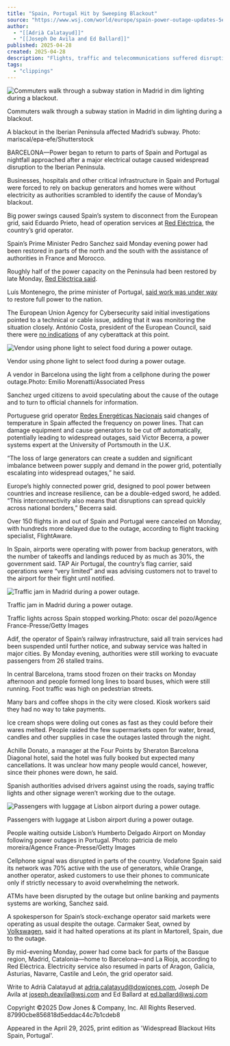 ```yaml
---
title: "Spain, Portugal Hit by Sweeping Blackout"
source: "https://www.wsj.com/world/europe/spain-power-outage-updates-5e14b05a?mod=europe_news_article_pos1"
author:
  - "[[Adrià Calatayud]]"
  - "[[Joseph De Avila and Ed Ballard]]"
published: 2025-04-28
created: 2025-04-28
description: "Flights, traffic and telecommunications suffered disruptions; Power was beginning to return to some areas at nightfall"
tags:
  - "clippings"
---
```

![Commuters walk through a subway station in Madrid in dim lighting during a blackout.](https://images.wsj.net/im-39233770?width=700&height=466)

Commuters walk through a subway station in Madrid in dim lighting during a blackout.

A blackout in the Iberian Peninsula affected Madrid’s subway. Photo: mariscal/epa-efe/Shutterstock

BARCELONA—Power began to return to parts of Spain and Portugal as nightfall approached after a major electrical outage caused widespread disruption to the Iberian Peninsula.

Businesses, hospitals and other critical infrastructure in Spain and Portugal were forced to rely on backup generators and homes were without electricity as authorities scrambled to identify the cause of Monday’s blackout.

Big power swings caused Spain’s system to disconnect from the European grid, said Eduardo Prieto, head of operation services at [Red Eléctrica](https://www.wsj.com/market-data/quotes/ES/XMAD/RED), the country’s grid operator.

Spain’s Prime Minister Pedro Sanchez said Monday evening power had been restored in parts of the north and the south with the assistance of authorities in France and Morocco.

Roughly half of the power capacity on the Peninsula had been restored by late Monday, [Red Eléctrica said](https://x.com/RedElectricaREE/status/1916964594066628845).

Luís Montenegro, the prime minister of Portugal, [said work was under way](https://x.com/lmontenegro_pt/status/1916918762441216120?s=46&t=mc2vHozZJYYzru9DdSGqTQ) to restore full power to the nation.

The European Union Agency for Cybersecurity said initial investigations pointed to a technical or cable issue, adding that it was monitoring the situation closely. António Costa, president of the European Council, said there were [no indications](https://x.com/eucopresident/status/1916859055546544517?s=46&t=mc2vHozZJYYzru9DdSGqTQ) of any cyberattack at this point.

![Vendor using phone light to select food during a power outage.](https://images.wsj.net/im-87795219?width=700&height=467)

Vendor using phone light to select food during a power outage.

A vendor in Barcelona using the light from a cellphone during the power outage.Photo: Emilio Morenatti/Associated Press

Sanchez urged citizens to avoid speculating about the cause of the outage and to turn to official channels for information.

Portuguese grid operator [Redes Energéticas Nacionais](https://www.wsj.com/market-data/quotes/PT/XLIS/RENE) said changes of temperature in Spain affected the frequency on power lines. That can damage equipment and cause generators to be cut off automatically, potentially leading to widespread outages, said Victor Becerra, a power systems expert at the University of Portsmouth in the U.K.

“The loss of large generators can create a sudden and significant imbalance between power supply and demand in the power grid, potentially escalating into widespread outages,” he said.

Europe’s highly connected power grid, designed to pool power between countries and increase resilience, can be a double-edged sword, he added. “This interconnectivity also means that disruptions can spread quickly across national borders,” Becerra said.

Over 150 flights in and out of Spain and Portugal were canceled on Monday, with hundreds more delayed due to the outage, according to flight tracking specialist, FlightAware.

In Spain, airports were operating with power from backup generators, with the number of takeoffs and landings reduced by as much as 30%, the government said. TAP Air Portugal, the country’s flag carrier, said operations were “very limited” and was advising customers not to travel to the airport for their flight until notified.

![Traffic jam in Madrid during a power outage.](https://images.wsj.net/im-10684915?width=700&height=466)

Traffic jam in Madrid during a power outage.

Traffic lights across Spain stopped working.Photo: oscar del pozo/Agence France-Presse/Getty Images

Adif, the operator of Spain’s railway infrastructure, said all train services had been suspended until further notice, and subway service was halted in major cities. By Monday evening, authorities were still working to evacuate passengers from 26 stalled trains.

In central Barcelona, trams stood frozen on their tracks on Monday afternoon and people formed long lines to board buses, which were still running. Foot traffic was high on pedestrian streets.

Many bars and coffee shops in the city were closed. Kiosk workers said they had no way to take payments.

Ice cream shops were doling out cones as fast as they could before their wares melted. People raided the few supermarkets open for water, bread, candles and other supplies in case the outages lasted through the night.

Achille Donato, a manager at the Four Points by Sheraton Barcelona Diagonal hotel, said the hotel was fully booked but expected many cancellations. It was unclear how many people would cancel, however, since their phones were down, he said.

Spanish authorities advised drivers against using the roads, saying traffic lights and other signage weren’t working due to the outage.

![Passengers with luggage at Lisbon airport during a power outage.](https://images.wsj.net/im-10184674?width=700&height=467)

Passengers with luggage at Lisbon airport during a power outage.

People waiting outside Lisbon’s Humberto Delgado Airport on Monday following power outages in Portugal. Photo: patricia de melo moreira/Agence France-Presse/Getty Images

Cellphone signal was disrupted in parts of the country. Vodafone Spain said its network was 70% active with the use of generators, while Orange, another operator, asked customers to use their phones to communicate only if strictly necessary to avoid overwhelming the network.

ATMs have been disrupted by the outage but online banking and payments systems are working, Sanchez said.

A spokesperson for Spain’s stock-exchange operator said markets were operating as usual despite the outage. Carmaker Seat, owned by [Volkswagen](https://www.wsj.com/market-data/quotes/XE/XETR/VOW3), said it had halted operations at its plant in Martorell, Spain, due to the outage.

By mid-evening Monday, power had come back for parts of the Basque region, Madrid, Catalonia—home to Barcelona—and La Rioja, according to Red Eléctrica. Electricity service also resumed in parts of Aragon, Galicia, Asturias, Navarre, Castile and León, the grid operator said.

Write to Adrià Calatayud at [adria.calatayud@dowjones.com](https://www.wsj.com/world/europe/), Joseph De Avila at [joseph.deavila@wsj.com](https://www.wsj.com/world/europe/) and Ed Ballard at [ed.ballard@wsj.com](https://www.wsj.com/world/europe/)

Copyright ©2025 Dow Jones & Company, Inc. All Rights Reserved. 87990cbe856818d5eddac44c7b1cdeb8

Appeared in the April 29, 2025, print edition as 'Widespread Blackout Hits Spain, Portugal'.